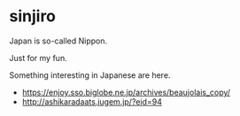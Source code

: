 # sinjiro
Japan is so-called Nippon. 

Just for my fun.

Something interesting in Japanese are here.

- https://enjoy.sso.biglobe.ne.jp/archives/beaujolais_copy/
- http://ashikaradaats.jugem.jp/?eid=94
